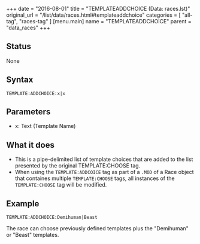 +++
date = "2016-08-01"
title = "TEMPLATEADDCHOICE (Data: races.lst)"
original_url = "/list/data/races.html#templateaddchoice"
categories = [ "all-tag", "races-tag" ]
[menu.main]
    name = "TEMPLATEADDCHOICE"
    parent = "data_races"
+++

## Status

None

## Syntax

`TEMPLATE:ADDCHOICE:x|x`

## Parameters

-   x: Text (Template Name)



What it does
------------

-   This is a pipe-delimited list of template choices that are added to
    the list presented by the original TEMPLATE:CHOOSE tag.
-   When using the `TEMPLATE:ADDCOICE` tag as part of a `.MOD` of a Race
    object that containes multiple `TEMPLATE:CHOOSE` tags, all instances
    of the `TEMPLATE:CHOOSE` tag will be modified.

Example
-------

`TEMPLATE:ADDCHOICE:Demihuman|Beast`

The race can choose previously defined templates plus the "Demihuman" or
"Beast" templates.

